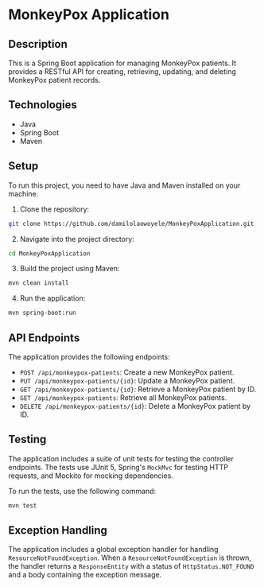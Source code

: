 # MonkeyPox Application

## Description
This is a Spring Boot application for managing MonkeyPox patients. It provides a RESTful API for creating, retrieving, updating, and deleting MonkeyPox patient records.

## Technologies
- Java
- Spring Boot
- Maven

## Setup
To run this project, you need to have Java and Maven installed on your machine.

1. Clone the repository:
```bash
git clone https://github.com/damilolaowoyele/MonkeyPoxApplication.git
```

2. Navigate into the project directory:
```bash
cd MonkeyPoxApplication
```

3. Build the project using Maven:
```bash
mvn clean install
```

4. Run the application:
```bash
mvn spring-boot:run
```

## API Endpoints
The application provides the following endpoints:

- `POST /api/monkeypox-patients`: Create a new MonkeyPox patient.
- `PUT /api/monkeypox-patients/{id}`: Update a MonkeyPox patient.
- `GET /api/monkeypox-patients/{id}`: Retrieve a MonkeyPox patient by ID.
- `GET /api/monkeypox-patients`: Retrieve all MonkeyPox patients.
- `DELETE /api/monkeypox-patients/{id}`: Delete a MonkeyPox patient by ID.

## Testing
The application includes a suite of unit tests for testing the controller endpoints. The tests use JUnit 5, Spring's `MockMvc` for testing HTTP requests, and Mockito for mocking dependencies.

To run the tests, use the following command:
```bash
mvn test
```

## Exception Handling
The application includes a global exception handler for handling `ResourceNotFoundException`. When a `ResourceNotFoundException` is thrown, the handler returns a `ResponseEntity` with a status of `HttpStatus.NOT_FOUND` and a body containing the exception message.

